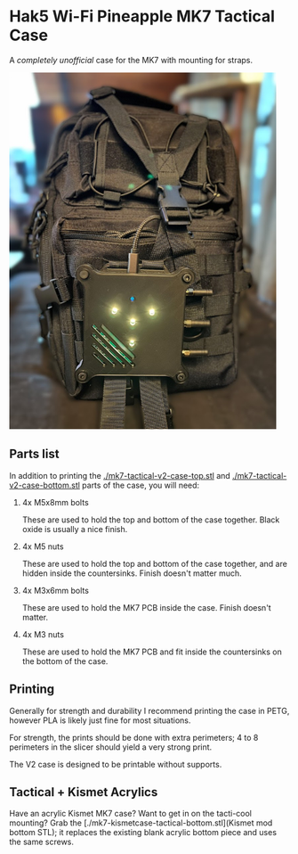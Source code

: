 # Hak5 Wi-Fi Pineapple MK7 Tactical Case

A *completely unofficial* case for the MK7 with mounting for straps.

<img src="img/tactical.jpg" width="480">

## Parts list

In addition to printing the [./mk7-tactical-v2-case-top.stl](top) and [./mk7-tactical-v2-case-bottom.stl](bottom) parts of the case, you will need:

1. 4x M5x8mm bolts

    These are used to hold the top and bottom of the case together.  Black oxide is usually a nice finish.

2. 4x M5 nuts

    These are used to hold the top and bottom of the case together, and are hidden inside the countersinks.  Finish doesn't matter much.

3. 4x M3x6mm bolts

    These are used to hold the MK7 PCB inside the case.  Finish doesn't matter.

4. 4x M3 nuts

    These are used to hold the MK7 PCB and fit inside the countersinks on the bottom of the case.

## Printing

Generally for strength and durability I recommend printing the case in PETG, however PLA is likely just fine for most situations.

For strength, the prints should be done with extra perimeters; 4 to 8 perimeters in the slicer should yield a very strong print.

The V2 case is designed to be printable without supports.

## Tactical + Kismet Acrylics

Have an acrylic Kismet MK7 case?  Want to get in on the tacti-cool mounting?  Grab the [./mk7-kismetcase-tactical-bottom.stl](Kismet mod bottom STL); it replaces the existing blank acrylic bottom piece and uses the same screws.

